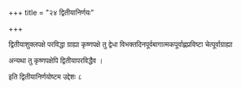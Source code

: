 +++
title = "२४  द्वितीयानिर्णयः"

+++

द्वितीयाशुक्लपक्षे परविद्धा ग्राह्या कृष्णपक्षे तु द्वेधा विभक्तदिनपूर्वबागात्मकपूर्वाह्णप्रविष्टा चेत्पूर्वाग्राह्या

अन्यथा तु कृष्णपक्षेपि द्वितीयापरविद्धैव ।  

इति द्वितीयानिर्णयोष्टम उद्देशः ८
